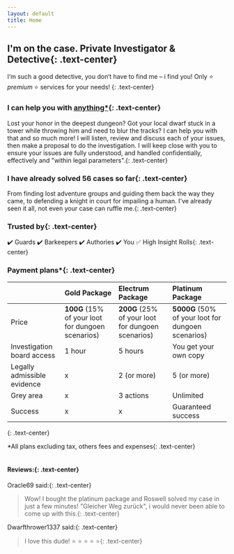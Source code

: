 ```yaml
---
layout: default
title: Home
---
```

## I'm on the case. Private Investigator & Detective{: .text-center}
I‘m such a good detective, you don‘t have to find me – i find you! Only :star: *premium* :star: services for your needs!
{: .text-center}

### I can help you with [anything*](smallprint.md){: .text-center}
Lost your honor in the deepest dungeon? Got your local dwarf stuck in a tower while throwing him and need to blur the tracks? I can help you with that and so much more!
I will listen, review and discuss each of your issues, then make a proposal to do the investigation. I will keep close with you to ensure your issues are fully understood, and handled confidentially, effectively and "within legal parameters".{: .text-center}

### I have already solved 56 cases so far{: .text-center}
From finding lost adventure groups and guiding them back the way they came, to defending a knight in court for impailing a human. I've already seen it all, not even your case can ruffle me.{: .text-center}

### Trusted by{: .text-center}
:heavy_check_mark: Guards
:heavy_check_mark: Barkeepers
:heavy_check_mark: Authories
:heavy_check_mark: You
:white_check_mark: High Insight Rolls{: .text-center}

### Payment plans\*{: .text-center}

|  | Gold Package | Electrum Package | Platinum Package |
|:------------ |:------------ |:------------- |:-------------  |
| Price | **100G** (15% of your loot for dungoen scenarios) | **200G** (25% of your loot for dungoen scenarios) | **5000G** (50% of your loot for dungoen scenarios) |
| Investigation board access | 1 hour | 5 hours | You get your own copy |
| Legally admissible evidence | x | 2 (or more) | 5 (or more) |
| Grey area | x | 3 actions | Unlimited |
| Success | x | x | Guaranteed success |
{: .text-center}

\*All plans excluding tax, others fees and expenses{: .text-center}
<br>
<br>
#### Reviews:{: .text-center}
Oracle69 said:{: .text-center}
> Wow! I bought the platinum package and Roswell solved
> my case in just a few minutes! "Gleicher Weg zurück",
> i would never been able to come up with this.{: .text-center}

Dwarfthrower1337 said:{: .text-center}
> I love this dude! :star: :star: :star: :star: :star:{: .text-center}

